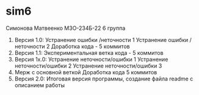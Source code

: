# sim6
Симонова Матвеенко М3О-234Б-22 6 группа
1) Версия 1.0:
  Устранение ошибки /неточности 1
  Устранение ошибки /неточности 2
  Доработка кода - 5 коммитов
2) Версия 1.1:
  Экспериментальная ветка кода - 5 коммитов
3) Версия 1x.0:
  Устранение неточности/ошибки 1
  Устранение неточности/ошибки 2
  Устранение неточности/ошибки 3
4) Мерж с основной веткой
   Доработка кода 5 коммитов
5) Версия 2.0:
   Итоговая версия программы, создание файла readme с описанием работы

